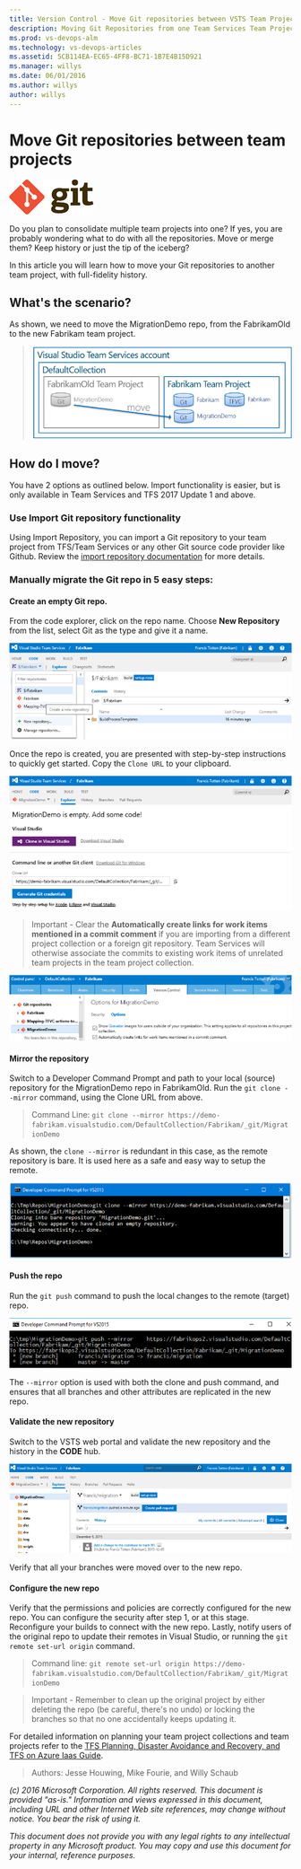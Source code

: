 ```yaml
---
title: Version Control - Move Git repositories between VSTS Team Projects
description: Moving Git Repositories from one Team Services Team Project to another
ms.prod: vs-devops-alm
ms.technology: vs-devops-articles
ms.assetid: 5CB114EA-EC65-4FF8-BC71-1B7E4B15D921
ms.manager: willys
ms.date: 06/01/2016
ms.author: willys
author: willys
---
```


[comment]: <> (Document was created as part of our team project consolidation and validated with engineers / MVPs in the field.)
[comment]: <> (We considered the `git remote add origin <URL>` command, but clone+push was simple and fast.)

# Move Git repositories between team projects

![](./_img/move-git-repos-between-team-projects/git.png)

Do you plan to consolidate multiple team projects into one? If yes, you are probably wondering what to do with all the repositories. Move or merge them? Keep history or just the tip of the iceberg?

In this article you will learn how to move your Git repositories to another team project, with full-fidelity history. 

## What's the scenario?

As shown, we need to move the MigrationDemo repo, from the FabrikamOld to the new Fabrikam team project.

> ![Move Repo Scenario](./_img/move-git-repos-between-team-projects/MoveRepo-Visual.png)

## How do I move?

You have 2 options as outlined below. Import functionality is easier, but is only available in Team Services and TFS 2017 Update 1 and above.  

### Use Import Git repository functionality
Using Import Repository, you can import a Git repository to your team project from TFS/Team Services or any other Git source code provider like Github. 
Review the [import repository documentation](../git/import-git-repository.md) for more details.

### Manually migrate the Git repo in 5 easy steps:

#### Create an empty Git repo. 

From the code explorer, click on the repo name.  Choose **New Repository** from the list, select Git as the type and give it a name.

![Create New Repo](./_img/move-git-repos-between-team-projects/MoveRepo-NewRepo.png)
 
Once the repo is created, you are presented with step-by-step instructions to quickly get started. Copy the `Clone URL` to your clipboard.

![New Repo Information](./_img/move-git-repos-between-team-projects/MoveRepo-NewRepoInfo.png)

> Important - Clear the **Automatically create links for work items mentioned in a commit comment** if you are importing from a different project collection or a foreign git repository. Team Services will otherwise associate the commits to existing work items of unrelated team projects in the team project collection.

![New Repo Options and Links Warning](./_img/move-git-repos-between-team-projects/MoveRepo-Warning.png)

#### Mirror the repository

Switch to a Developer Command Prompt and path to your local (source) repository for the MigrationDemo repo in FabrikamOld. Run the `git clone --mirror` command, using the Clone URL from above.

> Command Line: `git clone --mirror https://demo-fabrikam.visualstudio.com/DefaultCollection/Fabrikam/_git/MigrationDemo`

As shown, the `clone --mirror` is redundant in this case, as the remote repository is bare. It is used here as a safe and easy way to setup the remote.

![Git Clone Command Done](./_img/move-git-repos-between-team-projects/MoveRepo-Mirror-Done.png)

#### Push the repo 

Run the `git push` command to push the local changes to the remote (target) repo.

![Git Push Command Done](./_img/move-git-repos-between-team-projects/MoveRepo-Push-Done.png)

The `--mirror` option is used with both the clone and push command, and ensures that all branches and other attributes are replicated in the new repo.

#### Validate the new repository

 Switch to the VSTS web portal and validate the new repository and the history in the **CODE** hub.

![Repo Validation in CODE Explorer](./_img/move-git-repos-between-team-projects/MoveRepo-Validate.png)

Verify that all your branches were moved over to the new repo.

#### Configure the new repo

 Verify that the permissions and policies are correctly configured for the new repo. You can configure the security after step 1, or at this stage. Reconfigure your builds to connect with the new repo. Lastly, notify users of the original repo to update their remotes in Visual Studio, or running the `git remote set-url origin` command.

> Command line: `git remote set-url origin https://demo-fabrikam.visualstudio.com/DefaultCollection/Fabrikam/_git/MigrationDemo`


> Important - Remember to clean up the original project by either deleting the repo (be careful, there's no undo) or locking the branches so that no one accidentally keeps updating it.

For detailed information on planning your team project collections and team projects refer to the [TFS Planning, Disaster Avoidance and Recovery, and TFS on Azure Iaas Guide](http://vsarplanningguide.codeplex.com/).

> Authors: Jesse Houwing, Mike Fourie, and Willy Schaub

*(c) 2016 Microsoft Corporation. All rights reserved. This document is
provided "as-is." Information and views expressed in this document,
including URL and other Internet Web site references, may change without
notice. You bear the risk of using it.*

*This document does not provide you with any legal rights to any
intellectual property in any Microsoft product. You may copy and use
this document for your internal, reference purposes.*
